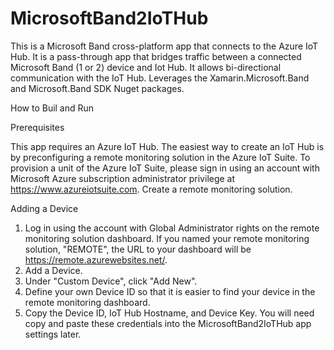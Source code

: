 # MicrosoftBand2IoTHub
This is a Microsoft Band cross-platform app that connects to the Azure IoT Hub. It is a pass-through app that bridges traffic between
a connected Microsoft Band (1 or 2) device and Iot Hub. It allows bi-directional communication with the IoT Hub. 
Leverages the Xamarin.Microsoft.Band and Microsoft.Band SDK Nuget packages. 

How to Buil and Run

Prerequisites

This app requires an Azure IoT Hub. The easiest way to create an IoT Hub is by preconfiguring a remote monitoring solution in the 
Azure IoT Suite. To provision a unit of the Azure IoT Suite, please sign in using an account with Microsoft Azure subscription administrator
privilege at https://www.azureiotsuite.com. Create a remote monitoring solution.

Adding a Device

1. Log in using the account with Global Administrator rights on the remote monitoring solution dashboard. If you named your remote monitoring 
solution, "REMOTE", the URL to your dashboard will be https://remote.azurewebsites.net/.
2. Add a Device.
3. Under "Custom Device", click "Add New".
4. Define your own Device ID so that it is easier to find your device in the remote monitoring dashboard.
5. Copy the Device ID, IoT Hub Hostname, and Device Key. You will need copy and paste these credentials into the MicrosoftBand2IoTHub app settings later.


